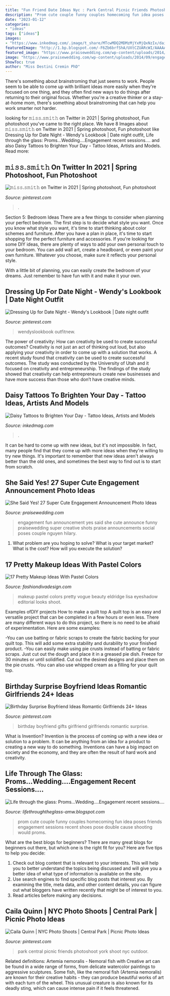 ```yaml
---
title: "Fun Friend Date Ideas Nyc : Park Central Picnic Friends Photoshoot York Shoot Nyc Outdoor"
description: "Prom cute couple funny couples homecoming fun idea poses friends engagement sessions recent shoes pose double cause shooting would proms"
date: "2023-01-12"
categories:
- "ideas"
tags: ["ideas"]
images:
- "https://www.inkedmag.com/.image/t_share/MTcwMDQ2MDMzMjYxMjQxNzIx/daisy.png"
featuredImage: "http://1.bp.blogspot.com/-F6Zb6brfShA/UXtCZUARcWI/AAAAAAAABU8/XMab8AcA_Dg/s1600/1wmDSC_4965.JPG"
featured_image: "https://www.praisewedding.com/wp-content/uploads/2014/09/engagement-announcement01-fun.jpg"
image: "https://www.praisewedding.com/wp-content/uploads/2014/09/engagement-announcement01-fun.jpg"
ShowToc: true
author: "Miss Destini Cremin PhD"
---
```



There's something about brainstroming that just seems to work. People seem to be able to come up with brilliant ideas more easily when they're focused on one thing, and they often find new ways to do things after returning to their original focus. Whether you're a creative thinker or a stay-at-home mom, there's something about brainstroming that can help you work smarter not harder.

	

		
looking for 𝚖𝚒𝚜𝚜.𝚜𝚖𝚒𝚝𝚑 on Twitter in 2021 | Spring photoshoot, Fun photoshoot you've came to the right place. We have 8 Images about 𝚖𝚒𝚜𝚜.𝚜𝚖𝚒𝚝𝚑 on Twitter in 2021 | Spring photoshoot, Fun photoshoot like Dressing Up for Date Night - Wendy&#039;s Lookbook | Date night outfit, Life through the glass: Proms...Wedding....Engagement recent sessions.... and also Daisy Tattoos to Brighten Your Day - Tattoo Ideas, Artists and Models. Read more:
		
    
## 𝚖𝚒𝚜𝚜.𝚜𝚖𝚒𝚝𝚑 On Twitter In 2021 | Spring Photoshoot, Fun Photoshoot

<img loading=lazy src="https://i.pinimg.com/736x/9e/7c/bc/9e7cbc6716adab2e217452928ce82fd4.jpg" onerror="this.onerror=null;this.src='https://tse1.mm.bing.net/th?id=OIP.8iNp7oKIL3d_POsVZHonVQHaLH&amp;pid=15.1';" alt="𝚖𝚒𝚜𝚜.𝚜𝚖𝚒𝚝𝚑 on Twitter in 2021 | Spring photoshoot, Fun photoshoot">

_Source: pinterest.com_

>. 

	

Section 5: Bedroom Ideas
There are a few things to consider when planning your perfect bedroom. The first step is to decide what style you want. Once you know what style you want, it's time to start thinking about color schemes and furniture. After you have a plan in place, it's time to start shopping for the perfect furniture and accessories.
If you're looking for some DIY ideas, there are plenty of ways to add your own personal touch to your bedroom. You can add wall art, create a headboard, or even paint your own furniture. Whatever you choose, make sure it reflects your personal style.

With a little bit of planning, you can easily create the bedroom of your dreams. Just remember to have fun with it and make it your own.

    
## Dressing Up For Date Night - Wendy&#039;s Lookbook | Date Night Outfit

<img loading=lazy src="https://i.pinimg.com/736x/15/53/94/1553940ce70411afe3183da076a43724.jpg" onerror="this.onerror=null;this.src='https://tse2.mm.bing.net/th?id=OIP.PIy5bNqpKdt078i5gDUcJQAAAA&amp;pid=15.1';" alt="Dressing Up for Date Night - Wendy&#039;s Lookbook | Date night outfit">

_Source: pinterest.com_

>wendyslookbook outfitnew. 

	

The power of creativity: How can creativity be used to create successful outcomes?
Creativity is not just an act of thinking out loud, but also applying your creativity in order to come up with a solution that works. A recent study found that creativity can be used to create successful outcomes. The study was conducted by the University of Utah and it focused on creativity and entrepreneurship. The findings of the study showed that creativity can help entrepreneurs create new businesses and have more success than those who don’t have creative minds.

    
## Daisy Tattoos To Brighten Your Day - Tattoo Ideas, Artists And Models

<img loading=lazy src="https://www.inkedmag.com/.image/t_share/MTcwMDQ2MDMzMjYxMjQxNzIx/daisy.png" onerror="this.onerror=null;this.src='https://tse4.mm.bing.net/th?id=OIP.y6-XkT0jG_8dtDmZixNxlwHaD4&amp;pid=15.1';" alt="Daisy Tattoos to Brighten Your Day - Tattoo Ideas, Artists and Models">

_Source: inkedmag.com_

>. 

	

It can be hard to come up with new ideas, but it's not impossible. In fact, many people find that they come up with more ideas when they're willing to try new things. It's important to remember that new ideas aren't always better than the old ones, and sometimes the best way to find out is to start from scratch.

    
## She Said Yes! 27 Super Cute Engagement Announcement Photo Ideas

<img loading=lazy src="https://www.praisewedding.com/wp-content/uploads/2014/09/engagement-announcement01-fun.jpg" onerror="this.onerror=null;this.src='https://tse2.mm.bing.net/th?id=OIP.zBo1GlysUcqsu6FGUSR49AHaPe&amp;pid=15.1';" alt="She Said Yes! 27 Super Cute Engagement Announcement Photo Ideas">

_Source: praisewedding.com_

>engagement fun announcement yes said she cute announce funny praisewedding super creative shots praise announcements social poses couple nguyen hilary. 

	

1. What problem are you hoping to solve? What is your target market? What is the cost? How will you execute the solution?

    
## 17 Pretty Makeup Ideas With Pastel Colors

<img loading=lazy src="http://www.fashiondivadesign.com/wp-content/uploads/2013/04/makeup-14-640x853.jpg" onerror="this.onerror=null;this.src='https://tse3.mm.bing.net/th?id=OIP.BTyrEwx0HFHrB-pYFKq-ogHaJ3&amp;pid=15.1';" alt="17 Pretty Makeup Ideas With Pastel Colors">

_Source: fashiondivadesign.com_

>makeup pastel colors pretty vogue beauty eldridge lisa eyeshadow editorial looks shoot. 

	

Examples ofDIY projects
How to make a quilt top
A quilt top is an easy and versatile project that can be completed in a few hours or even less. There are many different ways to do this project, so there is no need to be afraid of experimentation. Here are some examples: 

-You can use batting or fabric scraps to create the fabric backing for your quilt top. This will add some extra stability and durability to your finished product. 
-You can easily make using pie crusts instead of batting or fabric scraps. Just cut out the dough and place it in a greased pie dish. Freeze for 30 minutes or until solidified. Cut out the desired designs and place them on the pie crusts. 
-You can also use whipped cream as a filling for your quilt top.

    
## Birthday Surprise Boyfriend Ideas Romantic Girlfriends 24+ Ideas

<img loading=lazy src="https://i.pinimg.com/originals/7b/61/b7/7b61b7a9b95752ad2b4fb53948825421.jpg" onerror="this.onerror=null;this.src='https://tse2.mm.bing.net/th?id=OIP.viic1wtV0OzxBwTD4vsOlAAAAA&amp;pid=15.1';" alt="Birthday Surprise Boyfriend Ideas Romantic Girlfriends 24+ Ideas">

_Source: pinterest.com_

>birthday boyfriend gifts girlfriend girlfriends romantic surprise. 

	

What is Invention?
Invention is the process of coming up with a new idea or solution to a problem. It can be anything from an idea for a product to creating a new way to do something. Inventions can have a big impact on society and the economy, and they are often the result of hard work and creativity.

    
## Life Through The Glass: Proms...Wedding....Engagement Recent Sessions....

<img loading=lazy src="http://1.bp.blogspot.com/-F6Zb6brfShA/UXtCZUARcWI/AAAAAAAABU8/XMab8AcA_Dg/s1600/1wmDSC_4965.JPG" onerror="this.onerror=null;this.src='https://tse1.mm.bing.net/th?id=OIP.Z0gas9vF_B_SyPhWLiUGCQHaKr&amp;pid=15.1';" alt="Life through the glass: Proms...Wedding....Engagement recent sessions....">

_Source: lifethroughtheglass-amw.blogspot.com_

>prom cute couple funny couples homecoming fun idea poses friends engagement sessions recent shoes pose double cause shooting would proms. 

	

What are the best blogs for beginners?
There are many great blogs for beginners out there, but which one is the right fit for you? Here are five tips to help you decide: 
1. Check out blog content that is relevant to your interests. This will help you to better understand the topics being discussed and will give you a better idea of what type of information is available on the site. 
2. Use search engines to find specific blog posts that interest you. By examining the title, meta data, and other content details, you can figure out what bloggers have written recently that might be of interest to you. 
3. Read articles before making any decisions.

    
## Caila Quinn | NYC Photo Shoots | Central Park | Picnic Photo Ideas

<img loading=lazy src="https://i.pinimg.com/736x/12/ac/38/12ac38c1b64855e34e12a21acb41b50c.jpg" onerror="this.onerror=null;this.src='https://tse1.mm.bing.net/th?id=OIP.WySFo8hHizYGdsPyZFkJkwHaJQ&amp;pid=15.1';" alt="Caila Quinn | NYC Photo Shoots | Central Park | Picnic Photo Ideas">

_Source: pinterest.com_

>park central picnic friends photoshoot york shoot nyc outdoor. 

	

Related definitions: Artemia nemoralis - Nemoral fish with
Creative art can be found in a wide range of forms, from delicate watercolor paintings to aggressive sculptures. Some fish, like the nemoral fish (Artemia nemoralis) are known for their creative habits - they can produce beautiful works of art with each turn of the wheel. This unusual creature is also known for its deadly sting, which can cause intense pain if it feels threatened.

